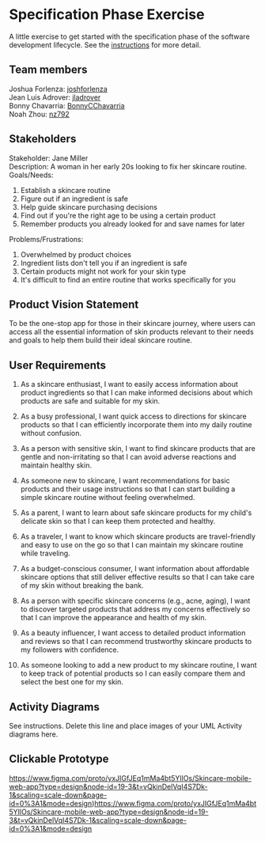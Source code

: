 # Specification Phase Exercise

A little exercise to get started with the specification phase of the software development lifecycle. See the [instructions](instructions.md) for more detail.

## Team members

Joshua Forlenza: [joshforlenza](https://github.com/joshforlenza) <br/>
Jean Luis Adrover: [jladrover](https://github.com/jladrover) <br/>
Bonny Chavarria: [BonnyCChavarria](https://github.com/BonnyCChavarria) <br/>
Noah Zhou: [nz792](https://github.com/nz792) <br/>


## Stakeholders

 Stakeholder: Jane Miller <br/>
 Description: A woman in her early 20s looking to fix her skincare routine.
 Goals/Needs:
 1. Establish a skincare routine
 2. Figure out if an ingredient is safe
 3. Help guide skincare purchasing decisions
 4. Find out if you're the right age to be using a certain product
 5. Remember products you already looked for and save names for later

 Problems/Frustrations:
 1. Overwhelmed by product choices
 2. Ingredient lists don't tell you if an ingredient is safe
 3. Certain products might not work for your skin type
 4. It's difficult to find an entire routine that works specifically for you

## Product Vision Statement

To be the one-stop app for those in their skincare journey, where users can access all the essential information of skin products relevant to their needs and goals to help them build their ideal skincare routine.

## User Requirements

1.  As a skincare enthusiast, I want to easily access information about product ingredients so that I can make informed decisions about which products are safe and suitable for my skin.

2. As a busy professional, I want quick access to directions for skincare products so that I can efficiently incorporate them into my daily routine without confusion.

3. As a person with sensitive skin, I want to find skincare products that are gentle and non-irritating so that I can avoid adverse reactions and maintain healthy skin.

4. As someone new to skincare, I want recommendations for basic products and their usage instructions so that I can start building a simple skincare routine without feeling overwhelmed.

5. As a parent, I want to learn about safe skincare products for my child's delicate skin so that I can keep them protected and healthy.

6. As a traveler, I want to know which skincare products are travel-friendly and easy to use on the go so that I can maintain my skincare routine while traveling.

7. As a budget-conscious consumer, I want information about affordable skincare options that still deliver effective results so that I can take care of my skin without breaking the bank.

8. As a person with specific skincare concerns (e.g., acne, aging), I want to discover targeted products that address my concerns effectively so that I can improve the appearance and health of my skin.

9. As a beauty influencer, I want access to detailed product information and reviews so that I can recommend trustworthy skincare products to my followers with confidence.

10. As someone looking to add a new product to my skincare routine, I want to keep track of potential products so I can easily compare them and select the best one for my skin.

## Activity Diagrams

See instructions. Delete this line and place images of your UML Activity diagrams here.

## Clickable Prototype

https://www.figma.com/proto/yxJIGfJEq1mMa4bt5YIlOs/Skincare-mobile-web-app?type=design&node-id=19-3&t=vQkinDelVqI4S7Dk-1&scaling=scale-down&page-id=0%3A1&mode=design)https://www.figma.com/proto/yxJIGfJEq1mMa4bt5YIlOs/Skincare-mobile-web-app?type=design&node-id=19-3&t=vQkinDelVqI4S7Dk-1&scaling=scale-down&page-id=0%3A1&mode=design

